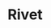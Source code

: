---
title: Rivet
description: Rivet is Indiana University’s design system. A collection of code and visual assets used to create patterns across software titles, Rivet makes it easier to build and maintain consistent user interfaces projects.
heroImage: "http://www.fillmurray.com/g/600/400"
sections:
  -
    image: "../img/about-why-we-built.jpg"
    title: "Why did we build Rivet?"
    teaser: 'We recognized that the lack of standard design patterns in software development <a href="../blog/why-we-built-rivet/">led to disjointed user experiences</a>. A design system contains assets developers can use to create patterns across software titles. It also gathers input from designers and developers university-wide to solve problems and suggest solutions. Rivet’s single source of assets makes it easier to work on and maintain projects.'
    slug: "why-did-we-build-it"
  -
    image: "http://www.fillmurray.com/g/400/400"
    title: "Who supports Rivet?"
    teaser: 'IU’s User Experience office is home to Rivet’s support team. They’re working to respond and quickly adapt Rivet as the IT landscape evolves. The Rivet team knows developers need guidance and support, and they’re making sure to meet those needs.'
    slug: "who-supports-it"
    ctaText: "See our roadmap"
    ctaLink: "../#roadmap"
    members:
      -
        name: "Levi McGranahan"
        title: "Design System Lead"
        avatar: "https://ux.iu.edu/img/levi-thumbnail.jpg"
      -
        name: "Scott Anthony Murray"
        title: "Developer Advocate"
        avatar: "https://ux.iu.edu/img/scott-thumbnail.jpg"
    committee:
      -
        name: "Kate Robinson"
        title: "IU Communications"
      -
        name: "Chris Basham"
        title: "Enterprise Student Systems"
      -
        name: "Mark Fyffe"
        title: "Enterprise Student Systems"
      -
        name: "Tom Clark"
        title: "Enterprise Infrastructure"
      -
        name: "James Bennett"
        title: "Enterprise Infrastructure"
      -
        name: "Dharmendra Patel"
        title: "Enterprise Applications"
      -
        name: "Cody Thompson"
        title: "User Experience Office"
  -
    image: "../img/about-dev-process.png"
    title: "What is our development process?"
    teaser: "A design system is always evolving, and we welcome collaboration with designers and developers to make Rivet even better. Proposals for content or design changes can be submitted as Github issues, then reviewed based on usability, flexibility, accessibility, visual design, and content."
    slug: "how-do-we-develop-it"
    ctaText: "See our backlog"
    ctaLink: "https://github.iu.edu/UITS/rivet-source/projects/2"
---